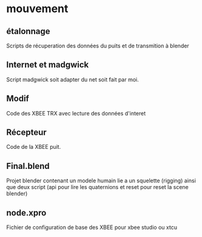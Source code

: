 # mouvement
## étalonnage
Scripts de récuperation des données du puits et de transmition à blender 

## Internet et madgwick 
Script madgwick soit adapter du net soit fait par moi.

## Modif
Code des XBEE TRX avec lecture des données d'interet

## Récepteur 
Code de la XBEE puit.

## Final.blend
Projet blender contenant un modele humain lie a un squelette (rigging) ainsi que deux script (api pour lire les quaternions et reset pour reset la scene blender)
## node.xpro
Fichier de configuration de base des XBEE pour xbee studio ou xtcu 
